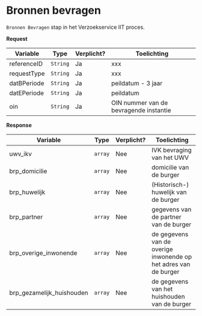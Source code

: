 # Bronnen bevragen

`Bronnen Bevragen` stap in het Verzoekservice IIT proces.

**Request**

| Variable    | Type     | Verplicht? | Toelichting                            |
|-------------|----------|------------|----------------------------------------|
| referenceID | `String` | Ja         | xxx                                    |
| requestType | `String` | Ja         | xxx                                    |
| datBPeriode | `String` | Ja         | peildatum - 3 jaar                     | 
| datEPeriode | `String` | Ja         | peildatum                              |
| oin         | `String` | Ja         | OIN nummer van de bevragende instantie |

**Response**

| Variable                  | Type    | Verplicht? | Toelichting                                                     |
|---------------------------|---------|------------|-----------------------------------------------------------------|
| uwv_ikv                   | `array` | Nee        | IVK bevraging van het UWV                                       |
| brp_domicilie             | `array` | Nee        | domicilie van de burger                                         |
| brp_huwelijk              | `array` | Nee        | (Historisch-) huwelijk van de burger                            |
| brp_partner               | `array` | Nee        | gegevens van de partner van de burger                           |
| brp_overige_inwonende     | `array` | Nee        | de gegevens van de overige inwonende op het adres van de burger |
| brp_gezamelijk_huishouden | `array` | Nee        | de gegevens van het huishouden van de burger                    |